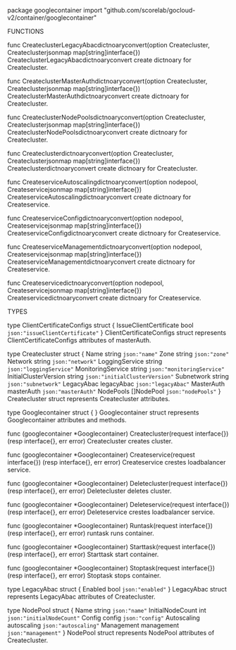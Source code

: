 package googlecontainer
    import "github.com/scorelab/gocloud-v2/container/googlecontainer"


FUNCTIONS

func CreateclusterLegacyAbacdictnoaryconvert(option Createcluster, Createclusterjsonmap map[string]interface{})
    CreateclusterLegacyAbacdictnoaryconvert create dictnoary for
    Createcluster.

func CreateclusterMasterAuthdictnoaryconvert(option Createcluster, Createclusterjsonmap map[string]interface{})
    CreateclusterMasterAuthdictnoaryconvert create dictnoary for
    Createcluster.

func CreateclusterNodePoolsdictnoaryconvert(option Createcluster, Createclusterjsonmap map[string]interface{})
    CreateclusterNodePoolsdictnoaryconvert create dictnoary for
    Createcluster.

func Createclusterdictnoaryconvert(option Createcluster, Createclusterjsonmap map[string]interface{})
    Createclusterdictnoaryconvert create dictnoary for Createcluster.

func CreateserviceAutoscalingdictnoaryconvert(option nodepool, Createservicejsonmap map[string]interface{})
    CreateserviceAutoscalingdictnoaryconvert create dictnoary for
    Createservice.

func CreateserviceConfigdictnoaryconvert(option nodepool, Createservicejsonmap map[string]interface{})
    CreateserviceConfigdictnoaryconvert create dictnoary for Createservice.

func CreateserviceManagementdictnoaryconvert(option nodepool, Createservicejsonmap map[string]interface{})
    CreateserviceManagementdictnoaryconvert create dictnoary for
    Createservice.

func Createservicedictnoaryconvert(option nodepool, Createservicejsonmap map[string]interface{})
    Createservicedictnoaryconvert create dictnoary for Createservice.

TYPES

type ClientCertificateConfigs struct {
    IssueClientCertificate bool `json:"issueClientCertificate"`
}
    ClientCertificateConfigs struct represents ClientCertificateConfigs
    attributes of masterAuth.

type Createcluster struct {
    Name                  string     `json:"name"`
    Zone                  string     `json:"zone"`
    Network               string     `json:"network"`
    LoggingService        string     `json:"loggingService"`
    MonitoringService     string     `json:"monitoringService"`
    InitialClusterVersion string     `json:"initialClusterVersion"`
    Subnetwork            string     `json:"subnetwork"`
    LegacyAbac            legacyAbac `json:"legacyAbac"`
    MasterAuth            masterAuth `json:"masterAuth"`
    NodePools             []NodePool `json:"nodePools"`
}
    Createcluster struct represents Createcluster attributes.

type Googlecontainer struct {
}
    Googlecontainer struct represents Googlecontainer attributes and
    methods.

func (googlecontainer *Googlecontainer) Createcluster(request interface{}) (resp interface{}, err error)
    Createcluster creates cluster.

func (googlecontainer *Googlecontainer) Createservice(request interface{}) (resp interface{}, err error)
    Createservice crestes loadbalancer service.

func (googlecontainer *Googlecontainer) Deletecluster(request interface{}) (resp interface{}, err error)
    Deletecluster deletes cluster.

func (googlecontainer *Googlecontainer) Deleteservice(request interface{}) (resp interface{}, err error)
    Deleteservice crestes loadbalancer service.

func (googlecontainer *Googlecontainer) Runtask(request interface{}) (resp interface{}, err error)
    runtask runs container.

func (googlecontainer *Googlecontainer) Starttask(request interface{}) (resp interface{}, err error)
    Starttask start container.

func (googlecontainer *Googlecontainer) Stoptask(request interface{}) (resp interface{}, err error)
    Stoptask stops container.

type LegacyAbac struct {
    Enabled bool `json:"enabled"`
}
    LegacyAbac struct represents LegacyAbac attributes of Createcluster.

type NodePool struct {
    Name             string      `json:"name"`
    InitialNodeCount int         `json:"initialNodeCount"`
    Config           config      `json:"config"`
    Autoscaling      autoscaling `json:"autoscaling"`
    Management       management  `json:"management"`
}
    NodePool struct represents NodePool attributes of Createcluster.


